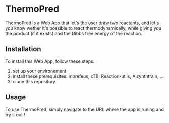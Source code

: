 # ThermoPred
ThermoPred is a Web App that let's the user draw two reactants, and let's you know wether it's possible to react thermodynamically, while giving you the product (if it exists) and the Gibbs free energy of the reaction.

## Installation
To install this Web App, follow these steps:
1. set up your environement 
2. install these prerequisites: morefeus, xTB, Reaction-utils, Aizynthtrain, ...
3. clone this repository

## Usage
To use ThermoPred, simply navigate to the URL where the app is runing and try it out !